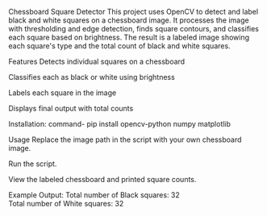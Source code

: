 Chessboard Square Detector
This project uses OpenCV to detect and label black and white squares on a chessboard image. It processes the image with thresholding and edge detection, finds square contours, and classifies each square based on brightness. The result is a labeled image showing each square's type and the total count of black and white squares.

Features
Detects individual squares on a chessboard

Classifies each as black or white using brightness

Labels each square in the image

Displays final output with total counts

Installation:
command- pip install opencv-python numpy matplotlib

Usage
Replace the image path in the script with your own chessboard image.

Run the script.

View the labeled chessboard and printed square counts.

Example Output:
Total number of Black squares: 32  
Total number of White squares: 32
